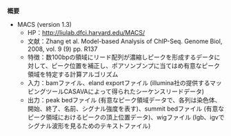 
**概要**

-   MACS (version 1.3)
    -   HP：http://liulab.dfci.harvard.edu/MACS/
    -   文献：Zhang et al. Model-based Analysis of ChIP-Seq. Genome Biol, 2008, vol. 9 (9) pp. R137
    -   特徴：数100bpの領域にリード配列が濃縮しピークを形成するデータに対して、ピーク位置を補正し、ポアソンブンプに当てはめ有意なピーク領域を特定する計算アルゴリズム
    -   入力：bamファイル、eland exportファイル (illumina社の提供するマッピングツールCASAVAによって得られたシーケンスリードデータ)
    -   出力：peak bedファイル (有意なピーク領域データで、各列は染色体、開始、終了、名前、シグナル強度を表す)、summit bedファイル (有意なピーク領域におけるピークの頂上位置データ)、wigファイル (Igb、igvでシグナル波形を見るためのテキストファイル)
